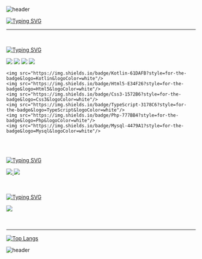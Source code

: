 ![header](https://capsule-render.vercel.app/api?type=waving&color=0:93EEF3,50:A5BCFF,100:FEDCED&height=100&section=header)

[![Typing SVG](https://readme-typing-svg.demolab.com?font=Silkscreen&pause=1000&color=000000&width=435&lines=Chaehyun's+GitHub👩‍💻)](https://git.io/typing-svg)


<hr>

<br>

[![Typing SVG](https://readme-typing-svg.demolab.com?font=Silkscreen&duration=1&pause=10000000&color=000000&width=435&lines=%E2%8C%A8%EF%B8%8F+Tech+Stack+%F0%9F%92%BE)](https://git.io/typing-svg)

<div align=left>
  	<img src="https://img.shields.io/badge/AndroidStudio-3DDC84?style=for-the-badge&logo=AndroidStudio&logoColor=white"/>
	<img src="https://img.shields.io/badge/VisualStudioCode-007ACC?style=for-the-badge&logo=visualstudiocode&logoColor=white"/>
	<img src="https://img.shields.io/badge/ReactNative-777BB4?style=for-the-badge&logo=React&logoColor=white"/>
	<img src="https://img.shields.io/badge/Figma-F24E1E?style=for-the-badge&logo=Figma&logoColor=white"/><br>
	
	<img src="https://img.shields.io/badge/Kotlin-61DAFB?style=for-the-badge&logo=Kotlin&logoColor=white"/>
	<img src="https://img.shields.io/badge/Html5-E34F26?style=for-the-badge&logo=Html5&logoColor=white"/>
	<img src="https://img.shields.io/badge/Css3-1572B6?style=for-the-badge&logo=Css3&logoColor=white"/>
	<img src="https://img.shields.io/badge/TypeScript-3178C6?style=for-the-badge&logo=TypeScript&logoColor=white"/>
	<img src="https://img.shields.io/badge/Php-777BB4?style=for-the-badge&logo=Php&logoColor=white"/>
	<img src="https://img.shields.io/badge/Mysql-4479A1?style=for-the-badge&logo=Mysql&logoColor=white"/>
	
</div>

<br>
<br>

[![Typing SVG](https://readme-typing-svg.demolab.com?font=Silkscreen&duration=1&pause=10000000&color=000000&width=435&lines=%F0%9F%93%9A+Social+%26+Portfolio+%F0%9F%8E%A8)](https://git.io/typing-svg)

<div align=left>
	<a href="https://velog.io/@chhue">
		<img src="https://img.shields.io/badge/Velog-20C997?style=for-the-badge&logo=Velog&logoColor=white" />
	</a>
  	<a href="https://play.google.com/store/apps/developer?id=Hue">
		<img src="https://img.shields.io/badge/GooglePlay-414141?style=for-the-badge&logo=googleplay&logoColor=white" />
	</a>
 
</div>

<br>
<br>

[![Typing SVG](https://readme-typing-svg.demolab.com?font=Silkscreen&duration=1&pause=10000000&color=000000&width=435&lines=%F0%9F%93%9E+Contact+%F0%9F%93%AB)](https://git.io/typing-svg)

<div align=left>
	<a href="mailto:chhue96@gmail.com">
        	<img src="https://img.shields.io/badge/Gmail-EA4335?style=for-the-badge&logo=Gmail&logoColor=white"> 
    	</a>
</div>

<br>
<br>
<hr>

<div align=left>

[![Top Langs](https://github-readme-stats.vercel.app/api/top-langs/?username=chhue&layout=compact)](https://github.com/chhue/github-readme-stats)
	
</div>

![header](https://capsule-render.vercel.app/api?type=waving&color=0:FEDCED,50:A5BCFF,100:93EEF3&height=100&section=footer)

